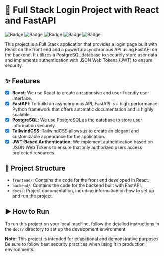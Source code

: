 # 🚀 Full Stack Login Project with React and FastAPI

![Badge](https://img.shields.io/badge/FastAPI-0.68.0-blue.svg)
![Badge](https://img.shields.io/badge/React-17.0.2-blue.svg)
![Badge](https://img.shields.io/badge/PostgreSQL-13.4-blue.svg)
![Badge](https://img.shields.io/badge/TailwindCSS-2.2.16-blue.svg)
![Badge](https://img.shields.io/badge/JSONWebTokens-JWT-green.svg)

This project is a Full Stack application that provides a login page built with React on the front end and a powerful asynchronous API using FastAPI on the backend. It utilizes a PostgreSQL database to securely store user data and implements authentication with JSON Web Tokens (JWT) to ensure security.

## ✨ Features

- [x] **React**: We use React to create a responsive and user-friendly user interface.
- [x] **FastAPI**: To build an asynchronous API, FastAPI is a high-performance Python framework that offers automatic documentation and is highly scalable.
- [x] **PostgreSQL**: We use PostgreSQL as the database to store user information securely.
- [x] **TailwindCSS**: TailwindCSS allows us to create an elegant and customizable appearance for the application.
- [x] **JWT-Based Authentication**: We implement authentication based on JSON Web Tokens to ensure that only authorized users access protected resources.

## 📁 Project Structure

- `frontend/`: Contains the code for the front end developed in React.
- `backend/`: Contains the code for the backend built with FastAPI.
- `docs/`: Project documentation, including information on how to set up and run the project.

## ▶️ How to Run

To run this project on your local machine, follow the detailed instructions in the `docs/` directory to set up the development environment.

**Note:** This project is intended for educational and demonstrative purposes. Be sure to follow best security practices when using it in production environments.
